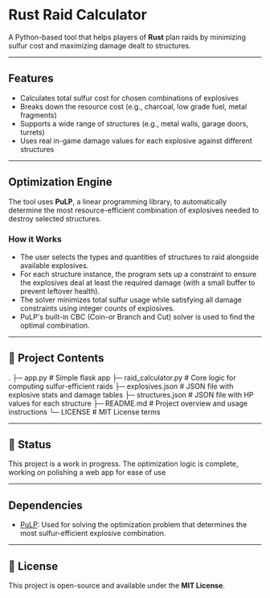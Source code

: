 # Rust Raid Calculator

A Python-based tool that helps players of **Rust** plan raids by minimizing sulfur cost and maximizing damage dealt to structures.

---

## Features
- Calculates total sulfur cost for chosen combinations of explosives
- Breaks down the resource cost (e.g., charcoal, low grade fuel, metal fragments)
- Supports a wide range of structures (e.g., metal walls, garage doors, turrets)
- Uses real in-game damage values for each explosive against different structures

---

## Optimization Engine

The tool  uses **PuLP**, a linear programming library, to automatically determine the most resource-efficient combination of explosives needed to destroy selected structures.

### How it Works
- The user selects the types and quantities of structures to raid alongside available explosives.
- For each structure instance, the program sets up a constraint to ensure the explosives deal at least the required damage (with a small buffer to prevent leftover health).
- The solver minimizes total sulfur usage while satisfying all damage constraints using integer counts of explosives.
- PuLP's built-in CBC (Coin-or Branch and Cut) solver is used to find the optimal combination.

---

## 📁 Project Contents
.
├─ app.py # Simple flask app
├─ raid_calculator.py # Core logic for computing sulfur-efficient raids
├─ explosives.json # JSON file with explosive stats and damage tables
├─ structures.json # JSON file with HP values for each structure
├─ README.md # Project overview and usage instructions
└─ LICENSE # MIT License terms

---

## 🚧 Status
This project is a work in progress. The optimization logic is complete, working on polishing a web app for ease of use

---

## Dependencies

- [PuLP](https://github.com/coin-or/pulp): Used for solving the optimization problem that determines the most sulfur-efficient explosive combination.

---

## 📜 License
This project is open-source and available under the **MIT License**.
